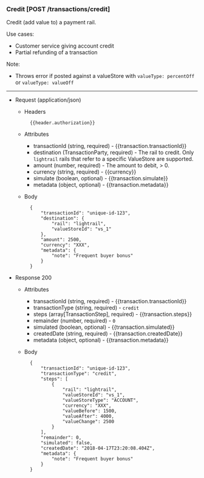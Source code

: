 ### Credit [POST /transactions/credit]

Credit (add value to) a payment rail.

Use cases:
- Customer service giving account credit
- Partial refunding of a transaction

Note:
- Throws error if posted against a valueStore with `valueType: percentOff` or `valueType: valueOff`

---
+ Request (application/json)
    + Headers
    
            {{header.authorization}}
        
    + Attributes
        + transactionId (string, required) - {{transaction.transactionId}}
        + destination (TransactionParty, required) - The rail to credit.  Only `lightrail` rails that refer to a specific ValueStore are supported.
        + amount (number, required) - The amount to debit, > 0.
        + currency (string, required) - {{currency}}
        + simulate (boolean, optional) - {{transaction.simulate}}
        + metadata (object, optional) - {{transaction.metadata}}

    + Body

            {
                "transactionId": "unique-id-123",
                "destination": {
                    "rail": "lightrail",
                    "valueStoreId": "vs_1"
                },
                "amount": 2500,
                "currency": "XXX",
                "metadata": {
                    "note": "Frequent buyer bonus"
                }
            }
    
+ Response 200
    + Attributes
        + transactionId (string, required) - {{transaction.transactionId}}
        + transactionType (string, required) - `credit`
        + steps (array[TransactionStep], required) - {{transaction.steps}}
        + remainder (number, required) - `0`
        + simulated (boolean, optional) - {{transaction.simulated}}
        + createdDate (string, required) - {{transaction.createdDate}}
        + metadata (object, optional) - {{transaction.metadata}}

    + Body

            {
                "transactionId": "unique-id-123",
                "transactionType": "credit",
                "steps": [
                    {
                        "rail": "lightrail",
                        "valueStoreId": "vs_1",
                        "valueStoreType": "ACCOUNT",
                        "currency": "XXX",
                        "valueBefore": 1500,
                        "valueAfter": 4000,
                        "valueChange": 2500
                    }
                ],
                "remainder": 0,
                "simulated": false,
                "createdDate": "2018-04-17T23:20:08.404Z",
                "metadata": {
                    "note": "Frequent buyer bonus"
                }
            }
